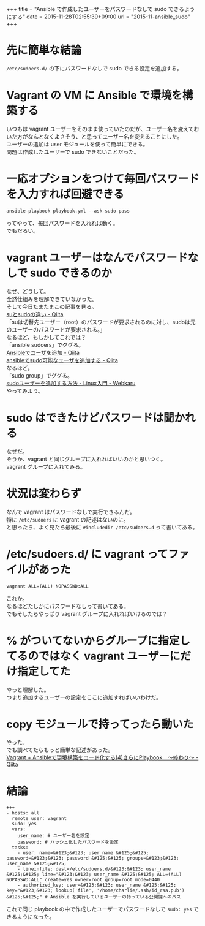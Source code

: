 +++
title = "Ansible で作成したユーザーをパスワードなしで sudo できるようにする"
date = 2015-11-28T02:55:39+09:00
url = "2015-11-ansible_sudo"
+++

先に簡単な結論
===
`/etc/sudoers.d/` の下にパスワードなしで sudo できる設定を追加する。

Vagrant の VM に Ansible で環境を構築する
===
いつもは vagrant ユーザーをそのまま使っていたのだが、ユーザー名を変えておいた方がなんとなくよさそう、と思ってユーザー名を変えることにした。  
ユーザーの追加は user モジュールを使って簡単にできる。  
問題は作成したユーザーで sudo できないことだった。

一応オプションをつけて毎回パスワードを入力すれば回避できる
===
```
ansible-playbook playbook.yml --ask-sudo-pass
```

ってやって、毎回パスワードを入れれば動く。  
でもだるい。

vagrant ユーザーはなんでパスワードなしで sudo できるのか
===
なぜ、どうして。  
全然仕組みを理解できていなかった。  
そして今日たまたまこの記事を見る。  
[suとsudoの違い - Qiita](http://qiita.com/aosho235/items/05d4a4f549016e41cde7)  
「suは切替先ユーザー（root）のパスワードが要求されるのに対し、sudoは元のユーザーのパスワードが要求される。」  
なるほど、もしかしてこれでは？  
「ansible sudoers」でググる。  
[Ansibleでユーザを追加 - Qiita](http://qiita.com/kiarina/items/813878489f4adba4eb34)  
[ansibleでsudo可能なユーザを追加する - Qiita](http://qiita.com/suin/items/155ca2b98c485935db1b)  
なるほど。  
「sudo group」でググる。  
[sudoユーザーを追加する方法 - Linux入門 - Webkaru](http://webkaru.net/linux/sudo-user-add/)  
やってみよう。

sudo はできたけどパスワードは聞かれる
===
なぜだ。  
そうか、vagrant と同じグループに入れればいいのかと思いつく。  
vagrant グループに入れてみる。

状況は変わらず
===
なんで vagrant はパスワードなしで実行できるんだ。  
特に `/etc/sudoers` に vagrant の記述はないのに。  
と思ったら、よく見たら最後に `#includedir /etc/sudoers.d` って書いてある。

/etc/sudoers.d/ に vagrant ってファイルがあった
===
```
vagrant ALL=(ALL) NOPASSWD:ALL
```

これか。  
なるほどたしかにパスワードなしって書いてある。  
でもそしたらやっぱり vagrant グループに入れればいけるのでは？

% がついてないからグループに指定してるのではなく vagrant ユーザーにだけ指定してた
===
やっと理解した。  
つまり追加するユーザーの設定をここに追加すればいいわけだ。

copy モジュールで持ってったら動いた
===
やった。  
でも調べてたらもっと簡単な記述があった。  
[Vagrant + Ansibleで環境構築をコード化する(4)さらにPlaybook　～終わり～ - Qiita](http://qiita.com/hidekuro/items/8cd1ebe1c52a256593ef)

結論
===
```
+++
- hosts: all
  remote_user: vagrant
  sudo: yes
  vars:
    user_name: # ユーザー名を設定
    password: # ハッシュ化したパスワードを設定
  tasks:
    - user: name=&#123;&#123; user_name &#125;&#125; password=&#123;&#123; password &#125;&#125; groups=&#123;&#123; user_name &#125;&#125;
    - lineinfile: dest=/etc/sudoers.d/&#123;&#123; user_name &#125;&#125; line="&#123;&#123; user_name &#125;&#125; ALL=(ALL) NOPASSWD:ALL" create=yes owner=root group=root mode=0440
    - authorized_key: user=&#123;&#123; user_name &#125;&#125; key="&#123;&#123; lookup('file', '/home/charlie/.ssh/id_rsa.pub') &#125;&#125;" # Ansible を実行しているユーザーの持っている公開鍵へのパス
```

これで同じ playbook の中で作成したユーザーでパスワードなしで `sudo: yes` できるようになった。
